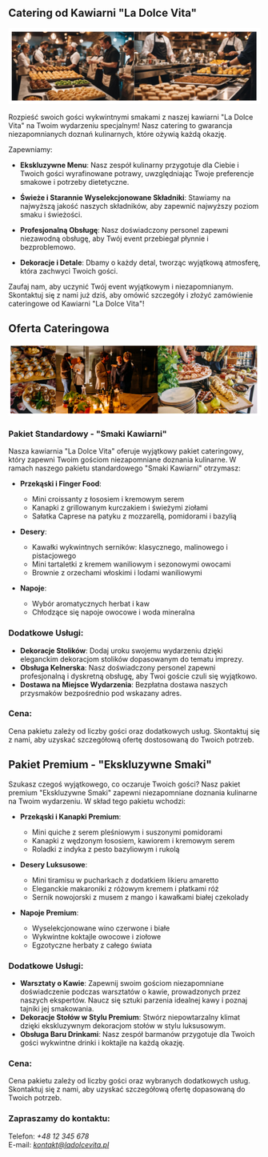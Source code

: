## Catering od Kawiarni "La Dolce Vita"

<img src="img/ctg x.png">  

Rozpieść swoich gości wykwintnymi smakami z naszej kawiarni "La Dolce Vita" na Twoim wydarzeniu specjalnym! Nasz catering to gwarancja niezapomnianych doznań kulinarnych, które ożywią każdą okazję.

Zapewniamy:

- **Ekskluzywne Menu**: Nasz zespół kulinarny przygotuje dla Ciebie i Twoich gości wyrafinowane potrawy, uwzględniając Twoje preferencje smakowe i potrzeby dietetyczne.

- **Świeże i Starannie Wyselekcjonowane Składniki**: Stawiamy na najwyższą jakość naszych składników, aby zapewnić najwyższy poziom smaku i świeżości.

- **Profesjonalną Obsługę**: Nasz doświadczony personel zapewni niezawodną obsługę, aby Twój event przebiegał płynnie i bezproblemowo.

- **Dekoracje i Detale**: Dbamy o każdy detal, tworząc wyjątkową atmosferę, która zachwyci Twoich gości.

Zaufaj nam, aby uczynić Twój event wyjątkowym i niezapomnianym. Skontaktuj się z nami już dziś, aby omówić szczegóły i złożyć zamówienie cateringowe od Kawiarni "La Dolce Vita"!




## Oferta Cateringowa  

<img src="img/ctg z.png" >  


### Pakiet Standardowy - "Smaki Kawiarni"

Nasza kawiarnia "La Dolce Vita" oferuje wyjątkowy pakiet cateringowy, który zapewni Twoim gościom niezapomniane doznania kulinarne. W ramach naszego pakietu standardowego "Smaki Kawiarni" otrzymasz:

- **Przekąski i Finger Food**:
  - Mini croissanty z łososiem i kremowym serem
  - Kanapki z grillowanym kurczakiem i świeżymi ziołami
  - Sałatka Caprese na patyku z mozzarellą, pomidorami i bazylią

- **Desery**:
  - Kawałki wykwintnych serników: klasycznego, malinowego i pistacjowego
  - Mini tartaletki z kremem waniliowym i sezonowymi owocami
  - Brownie z orzechami włoskimi i lodami waniliowymi

- **Napoje**:
  - Wybór aromatycznych herbat i kaw
  - Chłodzące się napoje owocowe i woda mineralna

### Dodatkowe Usługi:

- **Dekoracje Stolików**: Dodaj uroku swojemu wydarzeniu dzięki eleganckim dekoracjom stolików dopasowanym do tematu imprezy.
- **Obsługa Kelnerska**: Nasz doświadczony personel zapewni profesjonalną i dyskretną obsługę, aby Twoi goście czuli się wyjątkowo.
- **Dostawa na Miejsce Wydarzenia**: Bezpłatna dostawa naszych przysmaków bezpośrednio pod wskazany adres.

### Cena: 
Cena pakietu zależy od liczby gości oraz dodatkowych usług. Skontaktuj się z nami, aby uzyskać szczegółową ofertę dostosowaną do Twoich potrzeb.



## Pakiet Premium - "Ekskluzywne Smaki"

Szukasz czegoś wyjątkowego, co oczaruje Twoich gości? Nasz pakiet premium "Ekskluzywne Smaki" zapewni niezapomniane doznania kulinarne na Twoim wydarzeniu. W skład tego pakietu wchodzi:

- **Przekąski i Kanapki Premium**:
  - Mini quiche z serem pleśniowym i suszonymi pomidorami
  - Kanapki z wędzonym łososiem, kawiorem i kremowym serem
  - Roladki z indyka z pesto bazyliowym i rukolą

- **Desery Luksusowe**:
  - Mini tiramisu w pucharkach z dodatkiem likieru amaretto
  - Eleganckie makaroniki z różowym kremem i płatkami róż
  - Sernik nowojorski z musem z mango i kawałkami białej czekolady

- **Napoje Premium**:
  - Wyselekcjonowane wino czerwone i białe
  - Wykwintne koktajle owocowe i ziołowe
  - Egzotyczne herbaty z całego świata

### Dodatkowe Usługi:

- **Warsztaty o Kawie**: Zapewnij swoim gościom niezapomniane doświadczenie podczas warsztatów o kawie, prowadzonych przez naszych ekspertów. Naucz się sztuki parzenia idealnej kawy i poznaj tajniki jej smakowania.
- **Dekoracje Stołów w Stylu Premium**: Stwórz niepowtarzalny klimat dzięki ekskluzywnym dekoracjom stołów w stylu luksusowym.
- **Obsługa Baru Drinkami**: Nasz zespół barmanów przygotuje dla Twoich gości wykwintne drinki i koktajle na każdą okazję.

### Cena: 
Cena pakietu zależy od liczby gości oraz wybranych dodatkowych usług. Skontaktuj się z nami, aby uzyskać szczegółową ofertę dopasowaną do Twoich potrzeb.

### Zapraszamy do kontaktu:
Telefon: *+48 12 345 678*  
E-mail: *kontakt@ladolcevita.pl*  


